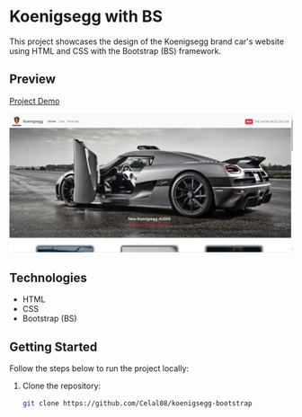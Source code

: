 # Koenigsegg with BS

This project showcases the design of the Koenigsegg brand car's website using HTML and CSS with the Bootstrap (BS) framework.

## Preview

[Project Demo](https://ezgif.com/video-to-gif?url=https://example.com/source-video.mp4)

![Project Preview](image/arac.png)

## Technologies

- HTML
- CSS
- Bootstrap (BS)

## Getting Started

Follow the steps below to run the project locally:

1. Clone the repository:
   ```bash
   git clone https://github.com/Celal08/koenigsegg-bootstrap
